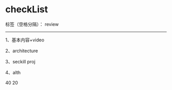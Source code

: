 ﻿# checkList

标签（空格分隔）： review

---

1、基本内容+video

2、architecture

3、seckill proj

4、alth

40 20




